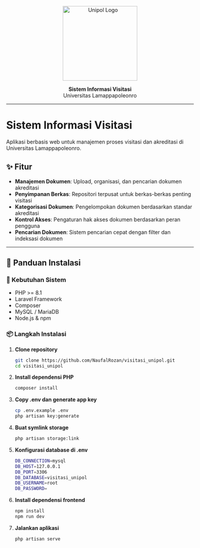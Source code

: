 <p align="center">
    <a href="#">
        <img src="https://unipol.ac.id/wp-content/uploads/2025/06/ChatGPT-Image-May-31-2025-09_19_02-AM.png" width="200" alt="Unipol Logo">
    </a>
</p>

<p align="center">
    <b>Sistem Informasi Visitasi</b><br>
    Universitas Lamappapoleonro
</p>

---

# Sistem Informasi Visitasi

Aplikasi berbasis web untuk manajemen proses visitasi dan akreditasi di Universitas Lamappapoleonro.

## ✨ Fitur

- **Manajemen Dokumen**: Upload, organisasi, dan pencarian dokumen akreditasi
- **Penyimpanan Berkas**: Repositori terpusat untuk berkas-berkas penting visitasi
- **Kategorisasi Dokumen**: Pengelompokan dokumen berdasarkan standar akreditasi
- **Kontrol Akses**: Pengaturan hak akses dokumen berdasarkan peran pengguna
- **Pencarian Dokumen**: Sistem pencarian cepat dengan filter dan indeksasi dokumen


---

## 🚀 Panduan Instalasi

### 🧰 Kebutuhan Sistem

- PHP >= 8.1
- Laravel Framework
- Composer
- MySQL / MariaDB
- Node.js & npm

### 📦 Langkah Instalasi

1. **Clone repository**

     ```bash
     git clone https://github.com/NaufalRozan/visitasi_unipol.git
     cd visitasi_unipol
     ```

2. **Install dependensi PHP**

    ```bash
    composer install
    ```

3. **Copy .env dan generate app key**

    ```bash
    cp .env.example .env
    php artisan key:generate
    ```

4. **Buat symlink storage**

    ```bash
    php artisan storage:link
    ```

5. **Konfigurasi database di .env**

    ```bash
    DB_CONNECTION=mysql
    DB_HOST=127.0.0.1
    DB_PORT=3306
    DB_DATABASE=visitasi_unipol
    DB_USERNAME=root
    DB_PASSWORD=
    ```

6. **Install dependensi frontend**

    ```bash
    npm install
    npm run dev
    ```

7. **Jalankan aplikasi**

    ```bash
    php artisan serve
    ```

